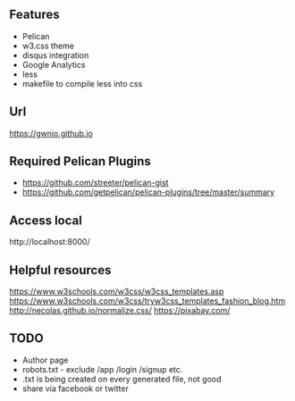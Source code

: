 

## Features

* Pelican
* w3.css theme
* disqus integration
* Google Analytics
* less
* makefile to compile less into css

## Url

https://gwnio.github.io

## Required Pelican Plugins

* https://github.com/streeter/pelican-gist
* https://github.com/getpelican/pelican-plugins/tree/master/summary

## Access local
http://localhost:8000/

## Helpful resources
https://www.w3schools.com/w3css/w3css_templates.asp
https://www.w3schools.com/w3css/tryw3css_templates_fashion_blog.htm
http://necolas.github.io/normalize.css/
https://pixabay.com/

## TODO
* Author page
* robots.txt - exclude /app /login /signup etc.
* .txt is being created on every generated file, not good
* share via facebook or twitter

